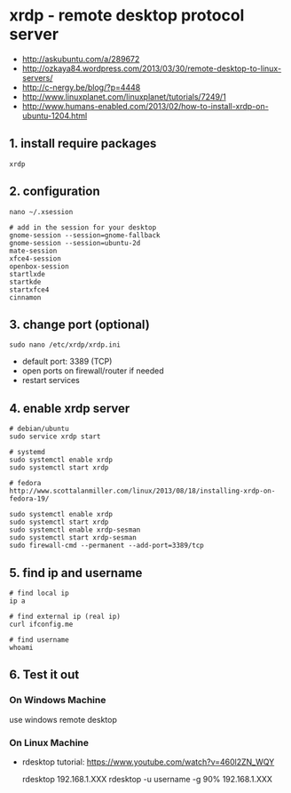 # xrdp - remote desktop protocol server

- http://askubuntu.com/a/289672
- http://ozkaya84.wordpress.com/2013/03/30/remote-desktop-to-linux-servers/
- http://c-nergy.be/blog/?p=4448
- http://www.linuxplanet.com/linuxplanet/tutorials/7249/1
- http://www.humans-enabled.com/2013/02/how-to-install-xrdp-on-ubuntu-1204.html

## 1. install require packages

    xrdp

## 2. configuration

    nano ~/.xsession

    # add in the session for your desktop
    gnome-session --session=gnome-fallback
    gnome-session --session=ubuntu-2d
    mate-session
    xfce4-session
    openbox-session
    startlxde
    startkde
    startxfce4
    cinnamon

## 3. change port (optional)

    sudo nano /etc/xrdp/xrdp.ini
    
- default port: 3389 (TCP)
- open ports on firewall/router if needed
- restart services

## 4. enable xrdp server

    # debian/ubuntu
    sudo service xrdp start

    # systemd
    sudo systemctl enable xrdp
    sudo systemctl start xrdp
     
    # fedora
    http://www.scottalanmiller.com/linux/2013/08/18/installing-xrdp-on-fedora-19/
    
    sudo systemctl enable xrdp
    sudo systemctl start xrdp
    sudo systemctl enable xrdp-sesman
    sudo systemctl start xrdp-sesman
    sudo firewall-cmd --permanent --add-port=3389/tcp

## 5. find ip and username

    # find local ip
    ip a
    
    # find external ip (real ip)
    curl ifconfig.me
    
    # find username
    whoami
    

## 6. Test it out

### On Windows Machine
use windows remote desktop

### On Linux Machine

- rdesktop tutorial: https://www.youtube.com/watch?v=460l2ZN_WQY

    rdesktop 192.168.1.XXX
    rdesktop -u username -g 90% 192.168.1.XXX

